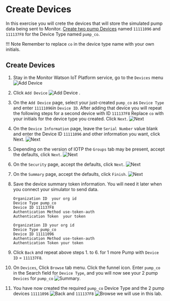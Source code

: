 # Create Devices

In this exercise you will crete the devices that will store the simulated pump data being sent to Monitor.  [Create two pump Devices](#createdevices) 
named `11111096` and `111137F8` for the  Device Type named `pump_co`. 

!!! Note
    Remember to replace `co` in the device type name with your own initials.

## Create Devices
<a name="createdevices"></a>

1.  Stay in the Monitor Watson IoT Platform service, go to the `Devices` menu 
![Add Device](img/c06.png)

2.  Click `Add Device` ![Add Device](img/c07.png) .

3.  On the `Add Device` page, select your just-created `pump_co` as `Device Type` and enter `11111096`in `Device ID`.   After 
adding that device you will repeat the following steps for a second device with ID `111137F8`  Replace `co` with your 
initials for the device type you created.  Click `Next`. ![Next](img/c08.png)

4.  On the `Device Information` page, leave the `Serial Number` value blank and enter the Device ID `11111096`
and other information you want, click Next. ![Next](img/c09.png)

5.  Depending on the version of IOTP the `Groups` tab may be present, accept the defaults, click `Next`. ![Next](img/c10.png)

6.  On the `Security` page, accept the defaults, click `Next`. ![Next](img/c10.png)

7.  On the `Summary` page, accept the defaults, click `Finish`. ![Next](img/c11.png)

8.  Save the device summary token information.  You will need it later when you connect your simulator to send data.

    ```
    Organization ID  your org id
    Device Type pump_co
    Device ID 111137F8
    Authentication Method use-token-auth
    Authentication Token  your token
    
    Organization ID your org id
    Device Type pump_co
    Device ID 11111096
    Authentication Method use-token-auth
    Authentication Token your token
    ```
9.  Click `Back` and repeat above steps 1. to 6. for 1 more Pump with `Device ID` = `111137F8`. 

10.  On `Devices`, Click `Browse` tab menu.  Click the funnel icon.  Enter `pump_co` in the Search field for `Device Type`,
and you will now see your 2 pump `Devices` for `pump_co`  ![Summary](img/c14.png).

11.  You have now created the required `pump_co` Device Type and the 2 pump devices `11111096` ![Back](img/c12.png) 
and `111137F8` ![Browse](img/c13.png)  we will use 
in this lab.